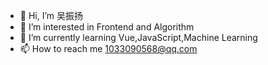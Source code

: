 - 👋 Hi, I’m 吴振扬
- 👀 I’m interested in Frontend and Algorithm
- 🌱 I’m currently learning Vue,JavaScript,Machine Learning
- 📫 How to reach me 1033090568@qq.com

<!---
wzy1033/wzy1033 is a ✨ special ✨ repository because its `README.md` (this file) appears on your GitHub profile.
You can click the Preview link to take a look at your changes.
--->
